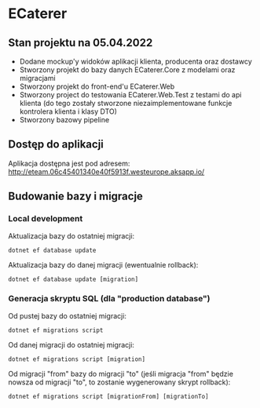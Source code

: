 # ECaterer

## Stan projektu na 05.04.2022

* Dodane mockup'y widoków aplikacji klienta, producenta oraz dostawcy
* Stworzony projekt do bazy danych ECaterer.Core z modelami oraz migracjami
* Stworzony projekt do front-end'u ECaterer.Web
* Stworzony project do testowania ECaterer.Web.Test z testami do api klienta (do tego zostały stworzone niezaimplementowane funkcje kontrolera klienta i klasy DTO)
* Stworzony bazowy pipeline

## Dostęp do aplikacji
Aplikacja dostępna jest pod adresem: http://eteam.06c45401340e40f5913f.westeurope.aksapp.io/

## Budowanie bazy i migracje

### Local development

Aktualizacja bazy do ostatniej migracji:

```
dotnet ef database update
```

Aktualizacja bazy do danej migracji (ewentualnie rollback):

```
dotnet ef database update [migration]
```

### Generacja skryptu SQL (dla "production database")

Od pustej bazy do ostatniej migracji:

```
dotnet ef migrations script
```

Od danej migracji do ostatniej migracji:

```
dotnet ef migrations script [migration]
```

Od migracji "from" bazy do migracji "to" (jeśli migracja "from" będzie nowsza od migracji "to", to zostanie wygenerowany skrypt rollback):

```
dotnet ef migrations script [migrationFrom] [migrationTo]
```
